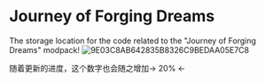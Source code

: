 # Journey of Forging Dreams
The storage location for the code related to the "Journey of Forging Dreams" modpack!
![9E03C8AB642835B8326C9BEDAA05E7C8](https://github.com/user-attachments/assets/5f8561ff-d5e8-46c2-af7c-843e806688d2)

随着更新的进度，这个数字也会随之增加→ 20% ← 

